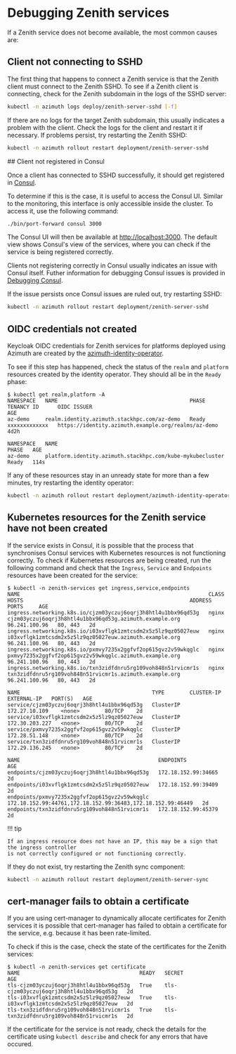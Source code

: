 # Debugging Zenith services

If a Zenith service does not become available, the most common causes are:

## Client not connecting to SSHD

The first thing that happens to connect a Zenith service is that the Zenith client
must connect to the Zenith SSHD. To see if a Zenith client is connecting, check for the
Zenith subdomain in the logs of the SSHD server:

```sh  title="On the K3S node, targetting the HA cluster if deployed"
kubectl -n azimuth logs deploy/zenith-server-sshd [-f]
```

If there are no logs for the target Zenith subdomain, this usually indicates a problem
with the client. Check the logs for the client and restart it if necessary. If problems
persist, try restarting the Zenith SSHD:

```sh  title="On the K3S node, targetting the HA cluster if deployed"
kubectl -n azimuth rollout restart deployment/zenith-server-sshd
```

## Client not registered in Consul

Once a client has connected to SSHD successfully, it should get registered in
[Consul](https://www.consul.io/).

To determine if this is the case, it is useful to access the Consul
UI. Similar to the monitoring, this interface is only accessible inside the cluster. To
access it, use the following command:

```sh
./bin/port-forward consul 3000
```

The Consul UI will then be available at <http://localhost:3000>. The default view shows
Consul's view of the services, where you can check if the service is being registered
correctly.

Clients not registering correctly in Consul usually indicates an issue with Consul
itself. Futher information for debugging Consul issues is provided in
[Debugging Consul](consul.md).

If the issue persists once Consul issues are ruled out, try restarting SSHD:

```sh  title="On the K3S node, targetting the HA cluster if deployed"
kubectl -n azimuth rollout restart deployment/zenith-server-sshd
```

## OIDC credentials not created

Keycloak OIDC credentials for Zenith services for platforms deployed using Azimuth are created
by the [azimuth-identity-operator](https://github.com/stackhpc/azimuth-identity-operator).

To see if this step has happened, check the status of the `realm` and `platform` resources
created by the identity operator. They should all be in the `Ready` phase:

```command  title="On the K3S node, targetting the HA cluster if deployed"
$ kubectl get realm,platform -A
NAMESPACE   NAME                                          PHASE   TENANCY ID      OIDC ISSUER                                           AGE
az-demo     realm.identity.azimuth.stackhpc.com/az-demo   Ready   xxxxxxxxxxxxx   https://identity.azimuth.example.org/realms/az-demo   4d2h

NAMESPACE   NAME                                                        PHASE   AGE
az-demo     platform.identity.azimuth.stackhpc.com/kube-mykubecluster   Ready   114s
```

If any of these resources stay in an unready state for more than a few minutes, try restarting
the identity operator:

```sh  title="On the K3S node, targetting the HA cluster if deployed"
kubectl -n azimuth rollout restart deployment/azimuth-identity-operator
```

## Kubernetes resources for the Zenith service have not been created

If the service exists in Consul, it is possible that the process that synchronises Consul
services with Kubernetes resources is not functioning correctly. To check if Kubernetes
resources are being created, run the following command and check that the `Ingress`,
`Service` and `Endpoints` resources have been created for the service:

```command  title="On the K3S node, targetting the HA cluster if deployed"
$ kubectl -n zenith-services get ingress,service,endpoints
NAME                                                            CLASS   HOSTS                                                     ADDRESS         PORTS     AGE
ingress.networking.k8s.io/cjzm03yczuj6oqrj3h8htl4u1bbx96qd53g   nginx   cjzm03yczuj6oqrj3h8htl4u1bbx96qd53g.azimuth.example.org   96.241.100.96   80, 443   2d
ingress.networking.k8s.io/i03xvflgk1zmtcsdm2x5z5lz9qz05027euw   nginx   i03xvflgk1zmtcsdm2x5z5lz9qz05027euw.azimuth.example.org   96.241.100.96   80, 443   2d
ingress.networking.k8s.io/pxmvy7235x2ggfvf2op615gvz2v59wkqglc   nginx   pxmvy7235x2ggfvf2op615gvz2v59wkqglc.azimuth.example.org   96.241.100.96   80, 443   2d
ingress.networking.k8s.io/txn3zidfdnru5rg109voh848n51rvicmr1s   nginx   txn3zidfdnru5rg109voh848n51rvicmr1s.azimuth.example.org   96.241.100.96   80, 443   2d

NAME                                          TYPE        CLUSTER-IP       EXTERNAL-IP   PORT(S)   AGE
service/cjzm03yczuj6oqrj3h8htl4u1bbx96qd53g   ClusterIP   172.27.10.109    <none>        80/TCP    2d
service/i03xvflgk1zmtcsdm2x5z5lz9qz05027euw   ClusterIP   172.30.203.227   <none>        80/TCP    2d
service/pxmvy7235x2ggfvf2op615gvz2v59wkqglc   ClusterIP   172.28.51.148    <none>        80/TCP    2d
service/txn3zidfdnru5rg109voh848n51rvicmr1s   ClusterIP   172.29.136.245   <none>        80/TCP    2d

NAME                                            ENDPOINTS                                                     AGE
endpoints/cjzm03yczuj6oqrj3h8htl4u1bbx96qd53g   172.18.152.99:34665                                           2d
endpoints/i03xvflgk1zmtcsdm2x5z5lz9qz05027euw   172.18.152.99:39409                                           2d
endpoints/pxmvy7235x2ggfvf2op615gvz2v59wkqglc   172.18.152.99:44761,172.18.152.99:36483,172.18.152.99:46449   2d
endpoints/txn3zidfdnru5rg109voh848n51rvicmr1s   172.18.152.99:45379                                           2d
```

!!! tip

    If an ingress resource does not have an IP, this may be a sign that the ingress controller
    is not correctly configured or not functioning correctly.

If they do not exist, try restarting the Zenith sync component:

```sh  title="On the K3S node, targetting the HA cluster if deployed"
kubectl -n azimuth rollout restart deployment/zenith-server-sync
```

## cert-manager fails to obtain a certificate

If you are using cert-manager to dynamically allocate certificates for Zenith services it
is possible that cert-manager has failed to obtain a certificate for the service, e.g. because
it has been rate-limited.

To check if this is the case, check the state of the certificates for the Zenith services:

```command  title="On the K3S node, targetting the HA cluster if deployed"
$ kubectl -n zenith-services get certificate
NAME                                      READY   SECRET                                    AGE
tls-cjzm03yczuj6oqrj3h8htl4u1bbx96qd53g   True    tls-cjzm03yczuj6oqrj3h8htl4u1bbx96qd53g   2d
tls-i03xvflgk1zmtcsdm2x5z5lz9qz05027euw   True    tls-i03xvflgk1zmtcsdm2x5z5lz9qz05027euw   2d
tls-txn3zidfdnru5rg109voh848n51rvicmr1s   True    tls-txn3zidfdnru5rg109voh848n51rvicmr1s   2d
```

If the certificate for the service is not ready, check the details for the certificate using
`kubectl describe` and check for any errors that have occured.

